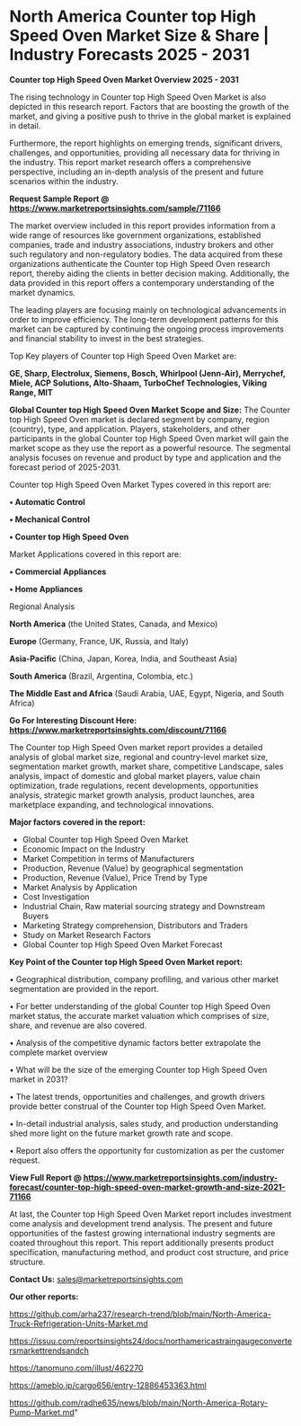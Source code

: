 # North America Counter top High Speed Oven Market Size & Share | Industry Forecasts 2025 - 2031

<Strong> Counter top High Speed Oven Market Overview 2025 - 2031</strong>

The rising technology in Counter top High Speed Oven Market is also depicted in this research report. Factors that are boosting the growth of the market, and giving a positive push to thrive in the global market is explained in detail.

Furthermore, the report highlights on emerging trends, significant drivers, challenges, and opportunities, providing all necessary data for thriving in the industry. This report market research offers a comprehensive perspective, including an in-depth analysis of the present and future scenarios within the industry.

<strong>Request Sample Report @ <a href=https://www.marketreportsinsights.com/sample/71166>https://www.marketreportsinsights.com/sample/71166</a></strong>

The market overview included in this report provides information from a wide range of resources like government organizations, established companies, trade and industry associations, industry brokers and other such regulatory and non-regulatory bodies. The data acquired from these organizations authenticate the Counter top High Speed Oven research report, thereby aiding the clients in better decision making. Additionally, the data provided in this report offers a contemporary understanding of the market dynamics.

The leading players are focusing mainly on technological advancements in order to improve efficiency. The long-term development patterns for this market can be captured by continuing the ongoing process improvements and financial stability to invest in the best strategies.

Top Key players of Counter top High Speed Oven Market are:

<strong>GE, Sharp, Electrolux, Siemens, Bosch, Whirlpool (Jenn-Air), Merrychef, Miele, ACP Solutions, Alto-Shaam, TurboChef Technologies, Viking Range, MIT</strong>

<strong><b>Global Counter top High Speed Oven Market Scope and Size:</b></strong>
The Counter top High Speed Oven market is declared segment by company, region (country), type, and application. Players, stakeholders, and other participants in the global Counter top High Speed Oven market will gain the market scope as they use the report as a powerful resource. The segmental analysis focuses on revenue and product by type and application and the forecast period of 2025-2031.

Counter top High Speed Oven Market Types covered in this report are:

<strong>• Automatic Control

• Mechanical Control

• Counter top High Speed Oven</strong>

Market Applications covered in this report are:

<strong>• Commercial Appliances

• Home Appliances</strong> 

Regional Analysis

<strong>North America</strong> (the United States, Canada, and Mexico)

<strong>Europe</strong> (Germany, France, UK, Russia, and Italy)

<strong>Asia-Pacific</strong> (China, Japan, Korea, India, and Southeast Asia)

<strong>South America</strong> (Brazil, Argentina, Colombia, etc.)

<strong>The Middle East and Africa</strong> (Saudi Arabia, UAE, Egypt, Nigeria, and South Africa)

<strong>Go For Interesting Discount Here: <a href=https://www.marketreportsinsights.com/discount/71166>https://www.marketreportsinsights.com/discount/71166</a></strong>

The Counter top High Speed Oven market report provides a detailed analysis of global market size, regional and country-level market size, segmentation market growth, market share, competitive Landscape, sales analysis, impact of domestic and global market players, value chain optimization, trade regulations, recent developments, opportunities analysis, strategic market growth analysis, product launches, area marketplace expanding, and technological innovations.

<strong><b>Major factors covered in the report:</b></strong>
<ul>
  <li>Global Counter top High Speed Oven Market </li>
  <li>Economic Impact on the Industry</li>
  <li>Market Competition in terms of Manufacturers</li>
  <li>Production, Revenue (Value) by geographical segmentation</li>
  <li>Production, Revenue (Value), Price Trend by Type</li>
  <li>Market Analysis by Application</li>
  <li>Cost Investigation</li>
  <li>Industrial Chain, Raw material sourcing strategy and Downstream Buyers</li>
  <li>Marketing Strategy comprehension, Distributors and Traders</li>
  <li>Study on Market Research Factors</li>
  <li>Global Counter top High Speed Oven Market Forecast</li>
</ul>

<strong><b>Key Point of the Counter top High Speed Oven Market report:</b></strong>

• Geographical distribution, company profiling, and various other market segmentation are provided in the report.

• For better understanding of the global Counter top High Speed Oven market status, the accurate market valuation which comprises of size, share, and revenue are also covered.

• Analysis of the competitive dynamic factors better extrapolate the complete market overview

• What will be the size of the emerging Counter top High Speed Oven market in 2031?

• The latest trends, opportunities and challenges, and growth drivers provide better construal of the Counter top High Speed Oven Market.

• In-detail industrial analysis, sales study, and production understanding shed more light on the future market growth rate and scope.

• Report also offers the opportunity for customization as per the customer request.

<strong><b>View Full Report @ <a href=https://www.marketreportsinsights.com/industry-forecast/counter-top-high-speed-oven-market-growth-and-size-2021-71166>https://www.marketreportsinsights.com/industry-forecast/counter-top-high-speed-oven-market-growth-and-size-2021-71166</a></b></strong>


At last, the Counter top High Speed Oven Market report includes investment come analysis and development trend analysis. The present and future opportunities of the fastest growing international industry segments are coated throughout this report. This report additionally presents product specification, manufacturing method, and product cost structure, and price structure.

<strong>Contact Us:</strong>
sales@marketreportsinsights.com

<strong>Our other reports:</strong>

<a href=https://github.com/arha237/research-trend/blob/main/North-America-Truck-Refrigeration-Units-Market.md>https://github.com/arha237/research-trend/blob/main/North-America-Truck-Refrigeration-Units-Market.md</a>

<a href=https://issuu.com/reportsinsights24/docs/northamericastraingaugeconvertersmarkettrendsandch>https://issuu.com/reportsinsights24/docs/northamericastraingaugeconvertersmarkettrendsandch</a>

<a href=https://tanomuno.com/illust/462270>https://tanomuno.com/illust/462270</a>

<a href=https://ameblo.jp/cargo656/entry-12886453363.html>https://ameblo.jp/cargo656/entry-12886453363.html</a>

<a href=https://github.com/radhe635/news/blob/main/North-America-Rotary-Pump-Market.md>https://github.com/radhe635/news/blob/main/North-America-Rotary-Pump-Market.md</a>"
